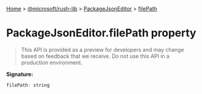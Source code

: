 [Home](./index) &gt; [@microsoft/rush-lib](./rush-lib.md) &gt; [PackageJsonEditor](./rush-lib.packagejsoneditor.md) &gt; [filePath](./rush-lib.packagejsoneditor.filepath.md)

# PackageJsonEditor.filePath property

> This API is provided as a preview for developers and may change based on feedback that we receive. Do not use this API in a production environment.


**Signature:**
```javascript
filePath: string
```
